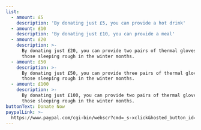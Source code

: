 ```yaml
---
list:
  - amount: £5
    description: 'By donating just £5, you can provide a hot drink'
  - amount: £10
    description: 'By donating just £10, you can provide a meal'
  - amount: £20
    description: >-
      By donating just £20, you can provide two pairs of thermal gloves for
      those sleeping rough in the winter months.
  - amount: £50
    description: >-
      By donating just £50, you can provide three pairs of thermal gloves for
      those sleeping rough in the winter months.
  - amount: £100
    description: >-
      By donating just £100, you can provide two pairs of thermal gloves for
      those sleeping rough in the winter months.
buttonText: Donate Now
paypalLink: >-
  https://www.paypal.com/cgi-bin/webscr?cmd=_s-xclick&hosted_button_id=VBW25QGTWEMYC&source=url
---
```


